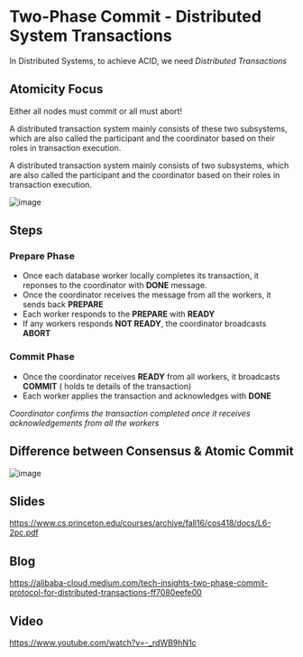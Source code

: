 # Two-Phase Commit - Distributed System Transactions

In Distributed Systems, to achieve ACID, we need _Distributed Transactions_

## Atomicity Focus

Either all nodes must commit or all must abort!

A distributed transaction system mainly consists of these two subsystems,
which are also called the participant and the coordinator based on their roles in transaction execution.

A distributed transaction system mainly consists of two subsystems, which are also called the participant and the coordinator based on their roles in transaction execution.

![image](https://user-images.githubusercontent.com/7579608/123088946-a5c61500-d426-11eb-80eb-01016c301955.png)



## Steps

### Prepare Phase

* Once each database worker locally completes its transaction, it reponses to the coordinator with __DONE__ message.
* Once the coordinator receives the message from all the workers, it sends back __PREPARE__
* Each worker responds to the __PREPARE__ with __READY__
* If any workers responds __NOT READY__, the coordinator broadcasts __ABORT__

### Commit Phase

* Once the coordinator receives __READY__ from all workers, it broadcasts __COMMIT__ ( holds te details of the transaction)
* Each worker applies the transaction and acknowledges with __DONE__

_Coordinator confirms the transaction completed once it receives acknowledgements from all the workers_


## Difference between Consensus & Atomic Commit

![image](https://user-images.githubusercontent.com/7579608/123086709-0bfd6880-d424-11eb-96ef-d2ef72003a58.png)


## Slides 

https://www.cs.princeton.edu/courses/archive/fall16/cos418/docs/L6-2pc.pdf

## Blog 

https://alibaba-cloud.medium.com/tech-insights-two-phase-commit-protocol-for-distributed-transactions-ff7080eefe00

## Video

https://www.youtube.com/watch?v=-_rdWB9hN1c
